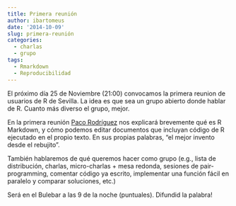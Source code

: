```yaml
---
title: Primera reunión
author: ibartomeus
date: '2014-10-09'
slug: primera-reunión
categories: 
  - charlas
  - grupo
tags:
  - Rmarkdown
  - Reproducibilidad
---
```


El próximo día 25 de Noviembre (21:00) convocamos la primera reunion de usuarios de R de Sevilla. La idea es que sea un grupo abierto donde hablar de R. Cuanto más diverso el grupo, mejor.

En la primera reunión [Paco Rodríguez](https://bit.ly/frod_san) nos explicará brevemente qué es R Markdown, y cómo podemos editar documentos que incluyan código de R ejecutado en el propio texto. En sus propias palabras, “el mejor invento desde el rebujito”.

También hablaremos de qué queremos hacer como grupo (e.g., lista de distribución, charlas, micro-charlas + mesa redonda, sesiones de pair-programming, comentar código ya escrito, implementar una función fácil en paralelo y comparar soluciones, etc.)

Será en el Bulebar a las 9 de la noche (puntuales). Difundid la palabra!

